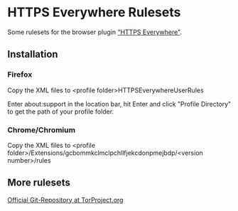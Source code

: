# HTTPS Everywhere Rulesets

Some rulesets for the browser plugin ["HTTPS Everywhere"](https://www.eff.org/https-everywhere-node).

## Installation

### Firefox
Copy the XML files to \<profile folder\>HTTPSEverywhereUserRules

Enter about:support in the location bar, hit Enter and click "Profile Directory" to get the path of your profile folder.

### Chrome/Chromium
Copy the XML files to \<profile folder\>/Extensions/gcbommkclmclpchllfjekcdonpmejbdp/\<version number\>/rules


## More rulesets
[Official Git-Repository at TorProject.org](https://gitweb.torproject.org/https-everywhere.git/tree/HEAD:/src/chrome/content/rules)
